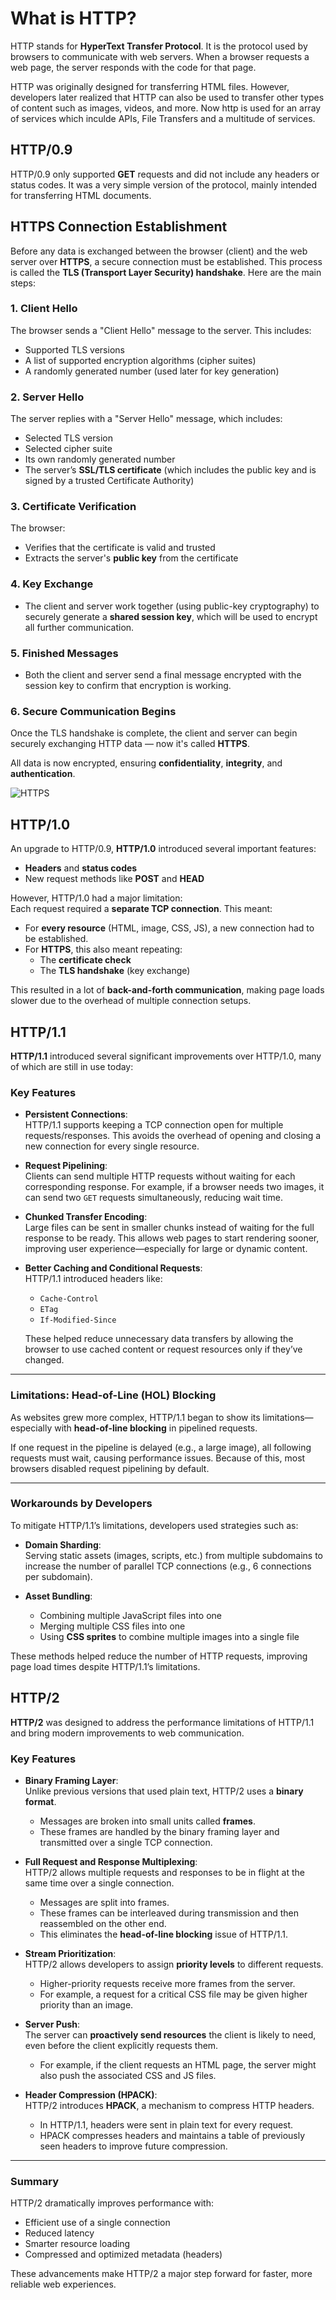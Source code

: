 
# What is HTTP?

HTTP stands for **HyperText Transfer Protocol**. It is the protocol used by browsers to communicate with web servers. When a browser requests a web page, the server responds with the code for that page.

HTTP was originally designed for transferring HTML files. However, developers later realized that HTTP can also be used to transfer other types of content such as images, videos, and more. Now http is used for an array of services which inculde APIs, File Transfers and a multitude of services.

## HTTP/0.9

HTTP/0.9 only supported **GET** requests and did not include any headers or status codes. It was a very simple version of the protocol, mainly intended for transferring HTML documents.

## HTTPS Connection Establishment

Before any data is exchanged between the browser (client) and the web server over **HTTPS**, a secure connection must be established. This process is called the **TLS (Transport Layer Security) handshake**. Here are the main steps:

### 1. **Client Hello**
The browser sends a "Client Hello" message to the server. This includes:
- Supported TLS versions
- A list of supported encryption algorithms (cipher suites)
- A randomly generated number (used later for key generation)

### 2. **Server Hello**
The server replies with a "Server Hello" message, which includes:
- Selected TLS version
- Selected cipher suite
- Its own randomly generated number
- The server’s **SSL/TLS certificate** (which includes the public key and is signed by a trusted Certificate Authority)

### 3. **Certificate Verification**
The browser:
- Verifies that the certificate is valid and trusted
- Extracts the server's **public key** from the certificate

### 4. **Key Exchange**
- The client and server work together (using public-key cryptography) to securely generate a **shared session key**, which will be used to encrypt all further communication.

### 5. **Finished Messages**
- Both the client and server send a final message encrypted with the session key to confirm that encryption is working.

### 6. **Secure Communication Begins**
Once the TLS handshake is complete, the client and server can begin securely exchanging HTTP data — now it's called **HTTPS**.

All data is now encrypted, ensuring **confidentiality**, **integrity**, and **authentication**.

![HTTPS ](https://substackcdn.com/image/fetch/w_1456,c_limit,f_webp,q_auto:good,fl_progressive:steep/https%3A%2F%2Fbucketeer-e05bbc84-baa3-437e-9518-adb32be77984.s3.amazonaws.com%2Fpublic%2Fimages%2F0e18db0d-f511-4f85-bb58-388fce70d42e_2631x2103.png)

## HTTP/1.0

An upgrade to HTTP/0.9, **HTTP/1.0** introduced several important features:

- **Headers** and **status codes**
- New request methods like **POST** and **HEAD**

However, HTTP/1.0 had a major limitation:  
Each request required a **separate TCP connection**. This meant:

- For **every resource** (HTML, image, CSS, JS), a new connection had to be established.
- For **HTTPS**, this also meant repeating:
  - The **certificate check**
  - The **TLS handshake** (key exchange)

This resulted in a lot of **back-and-forth communication**, making page loads slower due to the overhead of multiple connection setups.

## HTTP/1.1

**HTTP/1.1** introduced several significant improvements over HTTP/1.0, many of which are still in use today:

### Key Features

- **Persistent Connections**:  
  HTTP/1.1 supports keeping a TCP connection open for multiple requests/responses. This avoids the overhead of opening and closing a new connection for every single resource.

- **Request Pipelining**:  
  Clients can send multiple HTTP requests without waiting for each corresponding response. For example, if a browser needs two images, it can send two `GET` requests simultaneously, reducing wait time.

- **Chunked Transfer Encoding**:  
  Large files can be sent in smaller chunks instead of waiting for the full response to be ready. This allows web pages to start rendering sooner, improving user experience—especially for large or dynamic content.

- **Better Caching and Conditional Requests**:  
  HTTP/1.1 introduced headers like:
  - `Cache-Control`
  - `ETag`
  - `If-Modified-Since`

  These helped reduce unnecessary data transfers by allowing the browser to use cached content or request resources only if they’ve changed.

---

### Limitations: Head-of-Line (HOL) Blocking

As websites grew more complex, HTTP/1.1 began to show its limitations—especially with **head-of-line blocking** in pipelined requests.

If one request in the pipeline is delayed (e.g., a large image), all following requests must wait, causing performance issues. Because of this, most browsers disabled request pipelining by default.

---

### Workarounds by Developers

To mitigate HTTP/1.1’s limitations, developers used strategies such as:

- **Domain Sharding**:  
  Serving static assets (images, scripts, etc.) from multiple subdomains to increase the number of parallel TCP connections (e.g., 6 connections per subdomain).

- **Asset Bundling**:  
  - Combining multiple JavaScript files into one
  - Merging multiple CSS files into one
  - Using **CSS sprites** to combine multiple images into a single file

These methods helped reduce the number of HTTP requests, improving page load times despite HTTP/1.1’s limitations.



## HTTP/2

**HTTP/2** was designed to address the performance limitations of HTTP/1.1 and bring modern improvements to web communication.

### Key Features

- **Binary Framing Layer**:  
  Unlike previous versions that used plain text, HTTP/2 uses a **binary format**.  
  - Messages are broken into small units called **frames**.
  - These frames are handled by the binary framing layer and transmitted over a single TCP connection.

- **Full Request and Response Multiplexing**:  
  HTTP/2 allows multiple requests and responses to be in flight at the same time over a single connection.  
  - Messages are split into frames.
  - These frames can be interleaved during transmission and then reassembled on the other end.  
  - This eliminates the **head-of-line blocking** issue of HTTP/1.1.

- **Stream Prioritization**:  
  HTTP/2 allows developers to assign **priority levels** to different requests.  
  - Higher-priority requests receive more frames from the server.
  - For example, a request for a critical CSS file may be given higher priority than an image.

- **Server Push**:  
  The server can **proactively send resources** the client is likely to need, even before the client explicitly requests them.  
  - For example, if the client requests an HTML page, the server might also push the associated CSS and JS files.

- **Header Compression (HPACK)**:  
  HTTP/2 introduces **HPACK**, a mechanism to compress HTTP headers.  
  - In HTTP/1.1, headers were sent in plain text for every request.
  - HPACK compresses headers and maintains a table of previously seen headers to improve future compression.

---

### Summary

HTTP/2 dramatically improves performance with:
- Efficient use of a single connection
- Reduced latency
- Smarter resource loading
- Compressed and optimized metadata (headers)

These advancements make HTTP/2 a major step forward for faster, more reliable web experiences.
